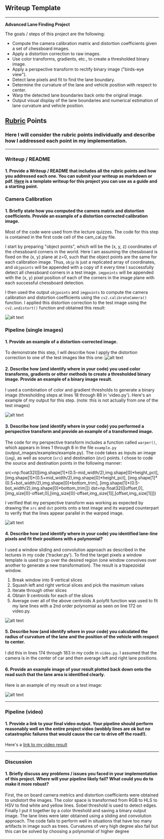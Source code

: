 ## Writeup Template
---

**Advanced Lane Finding Project**

The goals / steps of this project are the following:

* Compute the camera calibration matrix and distortion coefficients given a set of chessboard images.
* Apply a distortion correction to raw images.
* Use color transforms, gradients, etc., to create a thresholded binary image.
* Apply a perspective transform to rectify binary image ("birds-eye view").
* Detect lane pixels and fit to find the lane boundary.
* Determine the curvature of the lane and vehicle position with respect to center.
* Warp the detected lane boundaries back onto the original image.
* Output visual display of the lane boundaries and numerical estimation of lane curvature and vehicle position.

[//]: # (Image References)

[image1]: ./examples/undistort_output.png "Undistorted"
[image2]: ./test_images/test1.jpg "Road Transformed"
[image3]: ./examples/binary_combo_example.jpg "Binary Example"
[image4]: ./examples/warped_straight_lines.jpg "Warp Example"
[image5]: ./examples/color_fit_lines.jpg "Fit Visual"
[image6]: ./examples/example_output.jpg "Output"
[video1]: ./project_video.mp4 "Video"

## [Rubric](https://review.udacity.com/#!/rubrics/571/view) Points

### Here I will consider the rubric points individually and describe how I addressed each point in my implementation.  

---

### Writeup / README

#### 1. Provide a Writeup / README that includes all the rubric points and how you addressed each one.  You can submit your writeup as markdown or pdf.  [Here](https://github.com/udacity/CarND-Advanced-Lane-Lines/blob/master/writeup_template.md) is a template writeup for this project you can use as a guide and a starting point.

### Camera Calibration

#### 1. Briefly state how you computed the camera matrix and distortion coefficients. Provide an example of a distortion corrected calibration image.

Most of the code were used from the lecture quizzes. The code for this step is contained in the first code cell of the cam_cal.py file.  

I start by preparing "object points", which will be the (x, y, z) coordinates of the chessboard corners in the world. Here I am assuming the chessboard is fixed on the (x, y) plane at z=0, such that the object points are the same for each calibration image.  Thus, `objp` is just a replicated array of coordinates, and `objpoints` will be appended with a copy of it every time I successfully detect all chessboard corners in a test image.  `imgpoints` will be appended with the (x, y) pixel position of each of the corners in the image plane with each successful chessboard detection.  

I then used the output `objpoints` and `imgpoints` to compute the camera calibration and distortion coefficients using the `cv2.calibrateCamera()` function.  I applied this distortion correction to the test image using the `cv2.undistort()` function and obtained this result:

![alt text](writeup_images/undistortion.jpg)

### Pipeline (single images)

#### 1. Provide an example of a distortion-corrected image.

To demonstrate this step, I will describe how I apply the distortion correction to one of the test images like this one:
![alt text](writeup_images/undistort_image.jpg)

#### 2. Describe how (and identify where in your code) you used color transforms, gradients or other methods to create a thresholded binary image.  Provide an example of a binary image result.

I used a combination of color and gradient thresholds to generate a binary image (thresholding steps at lines 18 through 88 in 'video.py').  Here's an example of my output for this step.  (note: this is not actually from one of the test images)

![alt text](writeup_images/sobel_thresh.jpg)

#### 3. Describe how (and identify where in your code) you performed a perspective transform and provide an example of a transformed image.

The code for my perspective transform includes a function called `warper()`, which appears in lines 1 through 8 in the file `example.py` (output_images/examples/example.py).  The code takes as inputs an image (`img`), as well as source (`src`) and destination (`dst`) points.  I chose to code the source and destination points in the following manner:

src=np.float32([[img.shape[1]\*(0.5-mid_width/2),img.shape[0]\*height_pct],
                 [img.shape[1]\*(0.5+mid_width/2),img.shape[0]\*height_pct],
                 [img.shape[1]\*(0.5+bot_width/2),img.shape[0]\*bottom_trim],
                 [img.shape[1]\*(0.5-bot_width/2),img.shape[0]\*bottom_trim]])
dst=np.float32([[offset,0],[img_size[0]-offset,0],[img_size[0]-offset,img_size[1]],[offset,img_size[1]]])

I verified that my perspective transform was working as expected by drawing the `src` and `dst` points onto a test image and its warped counterpart to verify that the lines appear parallel in the warped image.

![alt text](writeup_images/perspective.jpg)

#### 4. Describe how (and identify where in your code) you identified lane-line pixels and fit their positions with a polynomial?
I used a window sliding and convolution approach as described in the lectures in my code ('tracker.py'). To find the target pixels a window template is used to go over the desired region (one window convolves over another to generate a new transformation). The result is a trapezoidal window.
1. Break window into 9 vertical slices
2. Squash left and right vertical slices and pick the maximum values
3. Iterate through other slices
4. Obtain 9 centroids for each of the slices
5. Average over all of the above centroids
A polyfit function was used to  fit my lane lines with a 2nd order polynomial as seen on line 172 on video.py.

![alt text](writeup_images/tracked5.jpg)

#### 5. Describe how (and identify where in your code) you calculated the radius of curvature of the lane and the position of the vehicle with respect to center.

I did this in lines 174 through 183 in my code in `video.py`. I assumed that the camera is in the center of car and then average left and right lane positions.

#### 6. Provide an example image of your result plotted back down onto the road such that the lane area is identified clearly.

Here is an example of my result on a test image:

![alt text](writeup_images/filledpoly.png)

---

### Pipeline (video)

#### 1. Provide a link to your final video output.  Your pipeline should perform reasonably well on the entire project video (wobbly lines are ok but no catastrophic failures that would cause the car to drive off the road!).

Here's a [link to my video result](output_video.mp4)

---

### Discussion

#### 1. Briefly discuss any problems / issues you faced in your implementation of this project.  Where will your pipeline likely fail?  What could you do to make it more robust?

First, the on board camera metrics and distortion coefficients were obtained to undistort the images. The color space is transformed from RGB to HLS to HSV to find white and yellow lines. Sobel threshold is used to detect edges. Finally I put it together by a color threshold and saving a binary output image. The lane lines were later obtained using a sliding and convolution approach.
The code fails to perform well in situations that have too many artifacts in image such as trees. Curvatures of very high degree also fail but this can be solved by choosing a polynomial of higher degree
